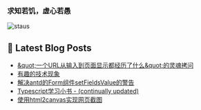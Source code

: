 ### 求知若饥，虚心若愚

![staus](https://github-readme-stats.vercel.app/api?username=GodGc&show_icons=true)

## 📕 Latest Blog Posts

<!-- BLOG-POST-LIST:START -->
- [&amp;quot;一个URL从输入到页面显示都经历了什么&amp;quot;的灵魂拷问](https://www.godrry.com/archives/what-i-understand-what-does-a-url-go-through-from-input-to-page-display-1.html)
- [有趣的技术现象](https://www.godrry.com/archives/why-cant-you-admit-youre-wrong.html)
- [解决antd的Form组件setFieldsValue的警告](https://www.godrry.com/archives/solving-the-warning-of-antds-form-component-setfieldsvalue.html)
- [Typescript学习小书 - &lpar;continually updated&rpar;](https://www.godrry.com/archives/Typescript-learning-books.html)
- [使用html2canvas实现网页截图](https://www.godrry.com/archives/using-html-2-canvas-to-realize-web-page-screenshots.html)
<!-- BLOG-POST-LIST:END -->
